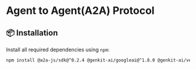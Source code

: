 # Agent to Agent(A2A) Protocol

## 📦 Installation

Install all required dependencies using `npm`:

```bash
npm install @a2a-js/sdk@^0.2.4 @genkit-ai/googleai@^1.8.0 @genkit-ai/vertexai@^1.8.0 @types/cors@^2.8.17 @types/express@^5.0.1 body-parser@^2.2.0 cors@^2.8.5 express@^4.21.2 genkit@^1.8.0

